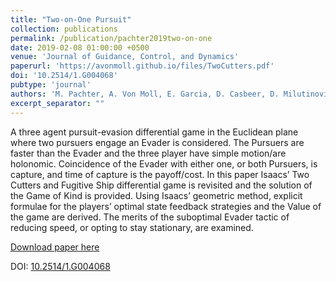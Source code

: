 ```yaml
---
title: "Two-on-One Pursuit"
collection: publications
permalink: /publication/pachter2019two-on-one
date: 2019-02-08 01:00:00 +0500
venue: 'Journal of Guidance, Control, and Dynamics'
paperurl: 'https://avonmoll.github.io/files/TwoCutters.pdf'
doi: '10.2514/1.G004068'
pubtype: 'journal'
authors: 'M. Pachter, A. Von Moll, E. Garcia, D. Casbeer, D. Milutinović'
excerpt_separator: ""
---
```

A three agent pursuit-evasion differential game in the Euclidean plane where two pursuers engage an Evader is considered. The Pursuers are faster than the Evader and the three player have simple motion/are holonomic. Coincidence of the Evader with either one, or both Pursuers, is capture, and time of capture is the payoff/cost. In this paper Isaacs’ Two Cutters and Fugitive Ship differential game is revisited and the solution of the Game of Kind is provided. Using Isaacs’ geometric method, explicit formulae for the players’ optimal state feedback strategies and the Value of the game are derived. The merits of the suboptimal Evader tactic of reducing speed, or opting to stay stationary, are examined.

[Download paper here](https://avonmoll.github.io/files/TwoCutters.pdf)

DOI: [10.2514/1.G004068](https://doi.org/10.2514/1.G004068)